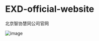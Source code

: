 # EXD-official-website
北京智协慧同公司官网

 ![image](https://https:github.com/xiaola66/EXD-official-website/blob/master/photo/index.jpg)</br>
